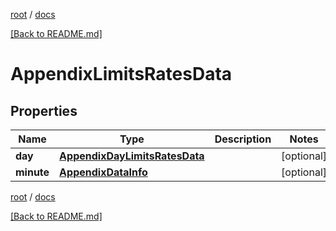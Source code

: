[root](./../ "root") / [docs](./ "docs")

[[Back to README.md]](./../README.md "[Back to README.md]")

# AppendixLimitsRatesData

## Properties

| Name | Type | Description | Notes |
|------------ | ------------- | ------------- | -------------|
|**day** | [**AppendixDayLimitsRatesData**](AppendixDayLimitsRatesData.md) |  |  [optional] |
|**minute** | [**AppendixDataInfo**](AppendixDataInfo.md) |  |  [optional] |

[root](./../ "root") / [docs](./ "docs")

[[Back to README.md]](./../README.md "[Back to README.md]")